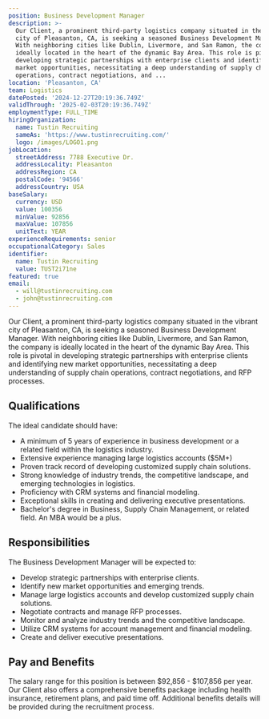 ```yaml
---
position: Business Development Manager
description: >-
  Our Client, a prominent third-party logistics company situated in the vibrant
  city of Pleasanton, CA, is seeking a seasoned Business Development Manager.
  With neighboring cities like Dublin, Livermore, and San Ramon, the company is
  ideally located in the heart of the dynamic Bay Area. This role is pivotal in
  developing strategic partnerships with enterprise clients and identifying new
  market opportunities, necessitating a deep understanding of supply chain
  operations, contract negotiations, and ...
location: 'Pleasanton, CA'
team: Logistics
datePosted: '2024-12-27T20:19:36.749Z'
validThrough: '2025-02-03T20:19:36.749Z'
employmentType: FULL_TIME
hiringOrganization:
  name: Tustin Recruiting
  sameAs: 'https://www.tustinrecruiting.com/'
  logo: /images/LOGO1.png
jobLocation:
  streetAddress: 7788 Executive Dr.
  addressLocality: Pleasanton
  addressRegion: CA
  postalCode: '94566'
  addressCountry: USA
baseSalary:
  currency: USD
  value: 100356
  minValue: 92856
  maxValue: 107856
  unitText: YEAR
experienceRequirements: senior
occupationalCategory: Sales
identifier:
  name: Tustin Recruiting
  value: TUST2i71ne
featured: true
email:
  - will@tustinrecruiting.com
  - john@tustinrecruiting.com
---
```




Our Client, a prominent third-party logistics company situated in the vibrant city of Pleasanton, CA, is seeking a seasoned Business Development Manager. With neighboring cities like Dublin, Livermore, and San Ramon, the company is ideally located in the heart of the dynamic Bay Area. This role is pivotal in developing strategic partnerships with enterprise clients and identifying new market opportunities, necessitating a deep understanding of supply chain operations, contract negotiations, and RFP processes.

## Qualifications

The ideal candidate should have:

- A minimum of 5 years of experience in business development or a related field within the logistics industry.
- Extensive experience managing large logistics accounts ($5M+)
- Proven track record of developing customized supply chain solutions.
- Strong knowledge of industry trends, the competitive landscape, and emerging technologies in logistics.
- Proficiency with CRM systems and financial modeling.
- Exceptional skills in creating and delivering executive presentations.
- Bachelor's degree in Business, Supply Chain Management, or related field. An MBA would be a plus.

## Responsibilities

The Business Development Manager will be expected to:

- Develop strategic partnerships with enterprise clients.
- Identify new market opportunities and emerging trends.
- Manage large logistics accounts and develop customized supply chain solutions.
- Negotiate contracts and manage RFP processes.
- Monitor and analyze industry trends and the competitive landscape.
- Utilize CRM systems for account management and financial modeling.
- Create and deliver executive presentations.

## Pay and Benefits

The salary range for this position is between $92,856 - $107,856 per year. Our Client also offers a comprehensive benefits package including health insurance, retirement plans, and paid time off. Additional benefits details will be provided during the recruitment process.
